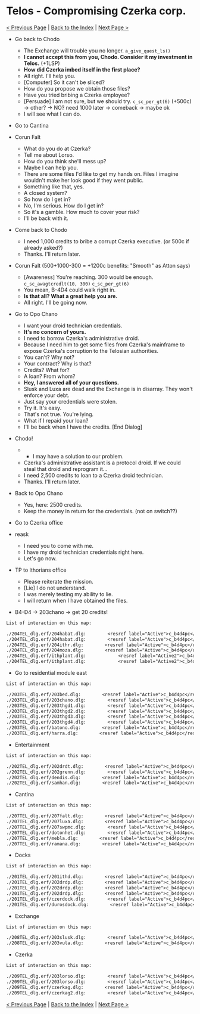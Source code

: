 # Telos - Compromising Czerka corp.

[< Previous Page](./08_Telos.md) |
[Back to the Index](../index.md) |
[Next Page >](./10_Telos.md)

- Go back to Chodo
  - The Exchange will trouble you no longer. `a_give_quest_ls()`
  - **I cannot accept this from you, Chodo. Consider it my investment in Telos.** (+1LSP)
  - **How did Czerka imbed itself in the first place?**
  - All right. I'll help you.
  - [Computer] So it can't be sliced?
  - How do you propose we obtain those files?
  - Have you tried bribing a Czerka employee?
  - [Persuade] I am not sure, but we should try. `c_sc_per_gt(6)` (+500c) -> other? -> NO? need 1000 later -> comeback -> maybe ok
  - I will see what I can do.
- Go to Cantina
- Corun Falt
  - What do you do at Czerka?
  - Tell me about Lorso.
  - How do you think she'll mess up?
  - Maybe I can help you.
  - There are some files I'd like to get my hands on. Files I imagine wouldn't make her look good if they went public.
  - Something like that, yes.
  - A closed system?
  - So how do I get in?
  - No, I'm serious. How do I get in?
  - So it's a gamble. How much to cover your risk?
  - I'll be back with it.
- Come back to Chodo
  - I need 1,000 credits to bribe a corrupt Czerka executive. (or 500c if already asked?)
  - Thanks. I'll return later.
- Corun Falt (500+1000-300 = +1200c benefits: "Smooth" as Atton says)
  - [Awareness] You're reaching. 300 would be enough. `c_sc_awagtcredlt(10, 300)` `c_sc_per_gt(6)`
  - You mean, B-4D4 could walk right in.
  - **Is that all? What a great help you are.**
  - All right. I'll be going now.
- Go to Opo Chano
  - I want your droid technician credentials.
  - **It's no concern of yours.**
  - I need to borrow Czerka's administrative droid.
  - Because I need him to get some files from Czerka's mainframe to expose Czerka's corruption to the Telosian authorities.
  - You can't? Why not?
  - Your contract? Why is that?
  - Credits? What for?
  - A loan? From whom?
  - **Hey, I answered all of your questions.**
  - Slusk and Luxa are dead and the Exchange is in disarray. They won't enforce your debt.
  - Just say your credentials were stolen.
  - Try it. It's easy.
  - That's not true. You're lying.
  - What if I repaid your loan?
  - I'll be back when I have the credits. [End Dialog]
- Chodo!
  - - I may have a solution to our problem.
  - Czerka's administrative assistant is a protocol droid. If we could steal that droid and reprogram it...
  - I need 2,500 credits to loan to a Czerka droid technician.
  - Thanks. I'll return later.
- Back to Opo Chano
  - Yes, here: 2500 credits.
  - Keep the money in return for the credentials. (not on switch??)
- Go to Czerka office
- reask
  - I need you to come with me.
  - I have my droid technician credentials right here.
  - Let's go now.
- TP to Ithorians office
  - Please reiterate the mission.
  - [Lie] I do not understand.
  - I was merely testing my ability to lie.
  - I will return when I have obtained the files.


- B4-D4 -> 203chano -> get 20 credits!

```txt
List of interaction on this map:

./204TEL_dlg.erf/204habat.dlg:        <resref label="Active">c_b4d4pc</resref>
./204TEL_dlg.erf/204habat.dlg:        <resref label="Active">c_b4d4pc</resref>
./204TEL_dlg.erf/204ithr.dlg:        <resref label="Active">c_b4d4pc</resref>
./204TEL_dlg.erf/204moza.dlg:        <resref label="Active">c_b4d4pc</resref>
./204TEL_dlg.erf/ithplant.dlg:            <resref label="Active2">c_b4d4pc</resref>
./204TEL_dlg.erf/ithplant.dlg:            <resref label="Active2">c_b4d4pc</resref>
```

- Go to residential module east

```txt
List of interaction on this map:

./203TEL_dlg.erf/203bed.dlg:        <resref label="Active">c_b4d4pc</resref>
./203TEL_dlg.erf/203chano.dlg:        <resref label="Active">c_b4d4pc</resref>
./203TEL_dlg.erf/203thgd1.dlg:        <resref label="Active">c_b4d4pc</resref>
./203TEL_dlg.erf/203thgd2.dlg:        <resref label="Active">c_b4d4pc</resref>
./203TEL_dlg.erf/203thgd3.dlg:        <resref label="Active">c_b4d4pc</resref>
./203TEL_dlg.erf/203thgd4.dlg:        <resref label="Active">c_b4d4pc</resref>
./203TEL_dlg.erf/batono.dlg:        <resref label="Active">c_b4d4pc</resref>
./203TEL_dlg.erf/harra.dlg:        <resref label="Active">c_b4d4pc</resref>
```

- Entertainment

```txt
List of interaction on this map:

./202TEL_dlg.erf/202drdt.dlg:        <resref label="Active">c_b4d4pc</resref>
./202TEL_dlg.erf/202grenn.dlg:        <resref label="Active">c_b4d4pc</resref>
./202TEL_dlg.erf/dendis.dlg:        <resref label="Active">c_b4d4pc</resref>
./202TEL_dlg.erf/samhan.dlg:        <resref label="Active">c_b4d4pc</resref>
```

- Cantina

```txt
List of interaction on this map:

./207TEL_dlg.erf/207falt.dlg:        <resref label="Active">c_b4d4pc</resref>
./207TEL_dlg.erf/207luxa.dlg:        <resref label="Active">c_b4d4pc</resref>
./207TEL_dlg.erf/207swpmc.dlg:        <resref label="Active">c_b4d4pc</resref>
./207TEL_dlg.erf/dotonhet.dlg:        <resref label="Active">c_b4d4pc</resref>
./207TEL_dlg.erf/mebla.dlg:        <resref label="Active">c_b4d4pc</resref>
./207TEL_dlg.erf/ramana.dlg:        <resref label="Active">c_b4d4pc</resref>
```

- Docks

```txt
List of interaction on this map:

./201TEL_dlg.erf/201ithd.dlg:        <resref label="Active">c_b4d4pc</resref>
./201TEL_dlg.erf/202drdp.dlg:        <resref label="Active">c_b4d4pc</resref>
./201TEL_dlg.erf/202drdp.dlg:        <resref label="Active">c_b4d4pc</resref>
./201TEL_dlg.erf/202drdp.dlg:        <resref label="Active">c_b4d4pc</resref>
./201TEL_dlg.erf/czerdock.dlg:        <resref label="Active">c_b4d4pc</resref>
./201TEL_dlg.erf/durosdock.dlg:        <resref label="Active">c_b4d4pc</resref>
```

- Exchange

```txt
List of interaction on this map:

./208TEL_dlg.erf/203slusk.dlg:        <resref label="Active">c_b4d4pc</resref>
./208TEL_dlg.erf/203vula.dlg:        <resref label="Active">c_b4d4pc</resref>
```

- Czerka

```txt
List of interaction on this map:

./209TEL_dlg.erf/203lorso.dlg:        <resref label="Active">c_b4d4pc</resref>
./209TEL_dlg.erf/203lorso.dlg:        <resref label="Active">c_b4d4pc</resref>
./209TEL_dlg.erf/czerkag.dlg:        <resref label="Active">c_b4d4pc</resref>
./209TEL_dlg.erf/czerkag2.dlg:        <resref label="Active">c_b4d4pc</resref>
```


[< Previous Page](./08_Telos.md) |
[Back to the Index](../index.md) |
[Next Page >](./10_Telos.md)
